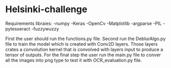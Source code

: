 # Helsinki-challenge
Requirements libraies:
  -numpy
  -Keras
  -OpenCv
  -Matplotlib
  -argparse
  -PIL
  -pytesseract
  -fuzzywuzzy
  
First the user should run the functions.py file. Second run the DeblurAlgo.py file to train the model which is created with Conv2D layers. Those layers crates a convolution kernel that is convolved with layers input to produce a tensor of outputs. For the final step the user run the main.py file to conver all the images into png type to test it with OCR_evaluation.py file. 
